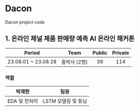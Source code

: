 # Dacon
Dacon project code

## 1. 온라인 채널 제품 판매량 예측 AI 온라인 해커톤
  
| Period | Team | Public | Private |
|:---:|:---:|:---:|:---:|
| 23.08.01 ~ 23.08.28 | 홍박사 (2명) | 39 | 114 |

### 역할
| 박재현 | 팀원 |
|:---:|:---:|
|  EDA 및 전처리 | LSTM 모델링 및 튜닝 |



  
